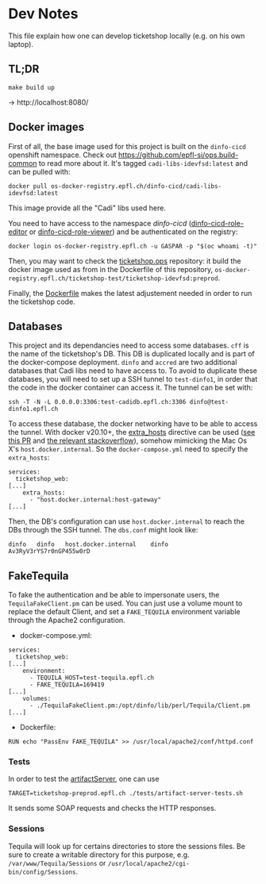 # Dev Notes

This file explain how one can develop ticketshop locally (e.g. on his own 
laptop).

## TL;DR

`make build up`

→ http://localhost:8080/

## Docker images

First of all, the base image used for this project is built on the `dinfo-cicd`
openshift namespace. Check out https://github.com/epfl-si/ops.build-common to
read more about it. It's tagged `cadi-libs-idevfsd:latest` and can be pulled
with:
```
docker pull os-docker-registry.epfl.ch/dinfo-cicd/cadi-libs-idevfsd:latest
```
This image provide all the "Cadi" libs used here.

You need to have access to the namespace *dinfo-cicd* 
([dinfo-cicd-role-editor](https://groups.epfl.ch/cgi-bin/groups/viewgroup?groupid=S22803)
or [dinfo-cicd-role-viewer](https://groups.epfl.ch/cgi-bin/groups/viewgroup?groupid=S22804))
and be authenticated on the registry:
```
docker login os-docker-registry.epfl.ch -u GASPAR -p "$(oc whoami -t)"
```

Then, you may want to check the [ticketshop.ops](https://github.com/epfl-si/ticketshop.ops)
repository: it build the docker image used as from in the Dockerfile of this 
repository, `os-docker-registry.epfl.ch/ticketshop-test/ticketshop-idevfsd:preprod`.

Finally, the [Dockerfile](./Dockerfile) makes the latest adjustement needed in
order to run the ticketshop code.

## Databases

This project and its dependancies need to access some databases. `cff` is the
name of the ticketshop's DB. This DB is duplicated locally and is part of the
docker-compose deployment.
`dinfo` and `accred` are two additional databases that Cadi libs need to have 
access to. To avoid to duplicate these databases, you will need to set up a SSH
tunnel to `test-dinfo1`, in order that the code in the docker container can 
access it. The tunnel can be set with:
```
ssh -T -N -L 0.0.0.0:3306:test-cadidb.epfl.ch:3306 dinfo@test-dinfo1.epfl.ch
```

To access these database, the docker networking have to be able to access the 
tunnel. With docker v20.10+, the [extra_hosts](https://docs.docker.com/compose/compose-file/compose-file-v3/#extra_hosts)
directive can be used ([see this PR](https://github.com/docker/for-linux/issues/264#issuecomment-784985736)
and [the relevant stackoverflow](https://stackoverflow.com/a/67158212/960623)), 
somehow mimicking the Mac Os X's `host.docker.internal`. So the 
`docker-compose.yml` need to specify the `extra_hosts`:
```
services:
  ticketshop_web:
[...]
    extra_hosts:
      - "host.docker.internal:host-gateway"
[...]
```

Then, the DB's configuration can use `host.docker.internal` to reach the DBs 
through the SSH tunnel. The `dbs.conf` might look like:
```
dinfo	dinfo	host.docker.internal	dinfo	Av3RyV3rYS7r0nGP455w0rD
```

## FakeTequila

To fake the authentication and be able to impersonate users, the 
`TequilaFakeClient.pm` can be used. You can just use a volume mount to replace
the default Client, and set a `FAKE_TEQUILA` environment variable through the
Apache2 configuration.

* docker-compose.yml:
```
services:
  ticketshop_web:
[...]
    environment:
      - TEQUILA_HOST=test-tequila.epfl.ch
      - FAKE_TEQUILA=169419
[...]
    volumes:
      - ./TequilaFakeClient.pm:/opt/dinfo/lib/perl/Tequila/Client.pm
[...]
```

* Dockerfile:
```
RUN echo "PassEnv FAKE_TEQUILA" >> /usr/local/apache2/conf/httpd.conf
```

### Tests

In order to test the [artifactServer](./cgi-bin/artifactServer), one can use
```
TARGET=ticketshop-preprod.epfl.ch ./tests/artifact-server-tests.sh
```
It sends some SOAP requests and checks the HTTP responses.


### Sessions

Tequila will look up for certains directories to store the sessions files. Be 
sure to create a writable directory for this purpose, e.g. `/var/www/Tequila/Sessions`
or `/usr/local/apache2/cgi-bin/config/Sessions`.

